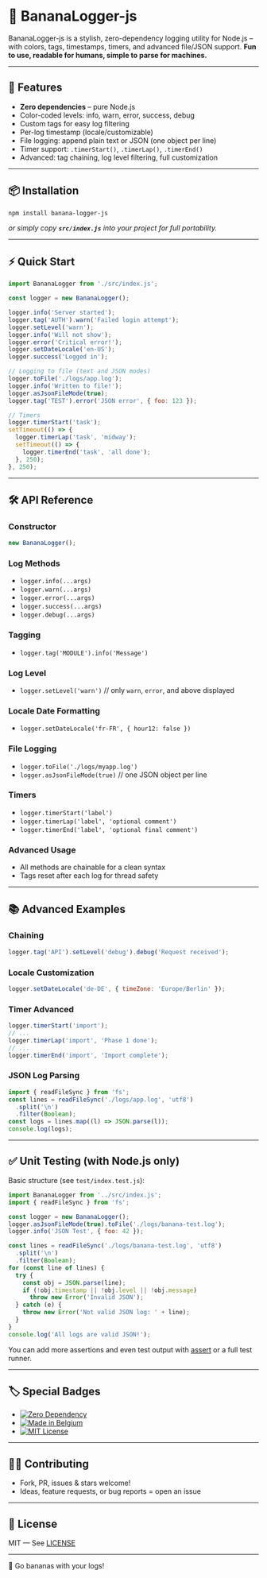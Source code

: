 # 🍌 BananaLogger-js

&#x20;&#x20;

BananaLogger-js is a stylish, zero-dependency logging utility for Node.js – with colors, tags, timestamps, timers, and advanced file/JSON support. **Fun to use, readable for humans, simple to parse for machines.**

---

## 🚀 Features

- **Zero dependencies** – pure Node.js
- Color-coded levels: info, warn, error, success, debug
- Custom tags for easy log filtering
- Per-log timestamp (locale/customizable)
- File logging: append plain text or JSON (one object per line)
- Timer support: `.timerStart()`, `.timerLap()`, `.timerEnd()`
- Advanced: tag chaining, log level filtering, full customization

---

## 📦 Installation

```bash
npm install banana-logger-js
```

_or simply copy **`src/index.js`** into your project for full portability._

---

## ⚡ Quick Start

```js
import BananaLogger from './src/index.js';

const logger = new BananaLogger();

logger.info('Server started');
logger.tag('AUTH').warn('Failed login attempt');
logger.setLevel('warn');
logger.info('Will not show');
logger.error('Critical error!');
logger.setDateLocale('en-US');
logger.success('Logged in');

// Logging to file (text and JSON modes)
logger.toFile('./logs/app.log');
logger.info('Written to file!');
logger.asJsonFileMode(true);
logger.tag('TEST').error('JSON error', { foo: 123 });

// Timers
logger.timerStart('task');
setTimeout(() => {
  logger.timerLap('task', 'midway');
  setTimeout(() => {
    logger.timerEnd('task', 'all done');
  }, 250);
}, 250);
```

---

## 🛠️ API Reference

### **Constructor**

```js
new BananaLogger();
```

### **Log Methods**

- `logger.info(...args)`
- `logger.warn(...args)`
- `logger.error(...args)`
- `logger.success(...args)`
- `logger.debug(...args)`

### **Tagging**

- `logger.tag('MODULE').info('Message')`

### **Log Level**

- `logger.setLevel('warn')` // only `warn`, `error`, and above displayed

### **Locale Date Formatting**

- `logger.setDateLocale('fr-FR', { hour12: false })`

### **File Logging**

- `logger.toFile('./logs/myapp.log')`
- `logger.asJsonFileMode(true)` // one JSON object per line

### **Timers**

- `logger.timerStart('label')`
- `logger.timerLap('label', 'optional comment')`
- `logger.timerEnd('label', 'optional final comment')`

### **Advanced Usage**

- All methods are chainable for a clean syntax
- Tags reset after each log for thread safety

---

## 📚 Advanced Examples

### **Chaining**

```js
logger.tag('API').setLevel('debug').debug('Request received');
```

### **Locale Customization**

```js
logger.setDateLocale('de-DE', { timeZone: 'Europe/Berlin' });
```

### **Timer Advanced**

```js
logger.timerStart('import');
// ...
logger.timerLap('import', 'Phase 1 done');
// ...
logger.timerEnd('import', 'Import complete');
```

### **JSON Log Parsing**

```js
import { readFileSync } from 'fs';
const lines = readFileSync('./logs/app.log', 'utf8')
  .split('\n')
  .filter(Boolean);
const logs = lines.map((l) => JSON.parse(l));
console.log(logs);
```

---

## ✅ Unit Testing (with Node.js only)

Basic structure (see `test/index.test.js`):

```js
import BananaLogger from '../src/index.js';
import { readFileSync } from 'fs';

const logger = new BananaLogger();
logger.asJsonFileMode(true).toFile('./logs/banana-test.log');
logger.info('JSON Test', { foo: 42 });

const lines = readFileSync('./logs/banana-test.log', 'utf8')
  .split('\n')
  .filter(Boolean);
for (const line of lines) {
  try {
    const obj = JSON.parse(line);
    if (!obj.timestamp || !obj.level || !obj.message)
      throw new Error('Invalid JSON');
  } catch (e) {
    throw new Error('Not valid JSON log: ' + line);
  }
}
console.log('All logs are valid JSON!');
```

You can add more assertions and even test output with [assert](https://nodejs.org/api/assert.html) or a full test runner.

---

## 🏷️ Special Badges

- [![Zero Dependency](https://img.shields.io/badge/zero--dependency-100%25-green?style=flat-square)](#)
- [![Made in Belgium](https://img.shields.io/badge/Made%20in-Belgium-ffd700?style=flat-square&logo=belgium)](https://en.wikipedia.org/wiki/Belgium)
- [![MIT License](https://img.shields.io/badge/license-MIT-blue.svg?style=flat-square)](./LICENSE)

---

## 🧑‍💻 Contributing

- Fork, PR, issues & stars welcome!
- Ideas, feature requests, or bug reports = open an issue

---

## 📝 License

MIT — See [LICENSE](./LICENSE)

---

🍌 Go bananas with your logs!
